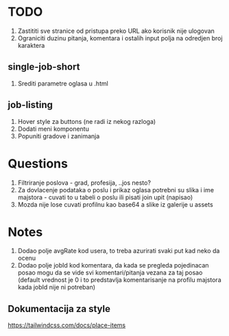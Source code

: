 # TODO

1. Zastititi sve stranice od pristupa preko URL ako korisnik nije ulogovan
2. Ograniciti duzinu pitanja, komentara i ostalih input polja na odredjen broj karaktera

## single-job-short

1. Srediti parametre oglasa u .html

## job-listing

1. Hover style za buttons (ne radi iz nekog razloga)
2. Dodati meni komponentu
3. Popuniti gradove i zanimanja

# Questions

1. Filtriranje poslova - grad, profesija, ..jos nesto?
2. Za dovlacenje podataka o poslu i prikaz oglasa potrebni su slika i ime majstora - cuvati to u tabeli o poslu ili pisati join upit (napisao)
3. Mozda nije lose cuvati profilnu kao base64 a slike iz galerije u assets


# Notes

1. Dodao polje avgRate kod usera, to treba azurirati svaki put kad neko da ocenu
2. Dodao polje jobId kod komentara, da kada se pregleda pojedinacan posao mogu da se vide svi komentari/pitanja
vezana za taj posao (default vrednost je 0 i to predstavlja komentarisanje na profilu majstora kada jobId nije
ni potreban)

## Dokumentacija za style
https://tailwindcss.com/docs/place-items